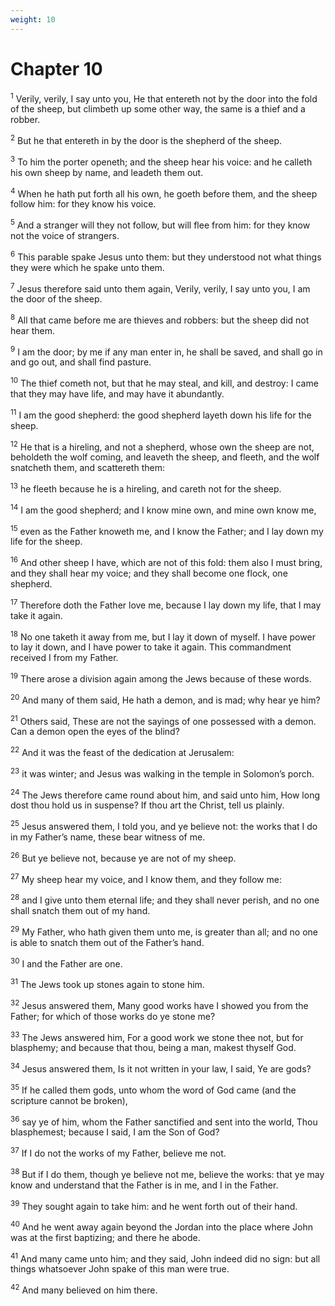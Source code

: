 ```yaml
---
weight: 10
---
```


# Chapter 10

<sup>1</sup> Verily, verily, I say unto you, He that entereth not by the door into the fold of the sheep, but climbeth up some other way, the same is a thief and a robber. 

<sup>2</sup> But he that entereth in by the door is the shepherd of the sheep. 

<sup>3</sup> To him the porter openeth; and the sheep hear his voice: and he calleth his own sheep by name, and leadeth them out. 

<sup>4</sup> When he hath put forth all his own, he goeth before them, and the sheep follow him: for they know his voice. 

<sup>5</sup> And a stranger will they not follow, but will flee from him: for they know not the voice of strangers. 

<sup>6</sup> This parable spake Jesus unto them: but they understood not what things they were which he spake unto them. 

<sup>7</sup> Jesus therefore said unto them again, Verily, verily, I say unto you, I am the door of the sheep. 

<sup>8</sup> All that came before me are thieves and robbers: but the sheep did not hear them. 

<sup>9</sup> I am the door; by me if any man enter in, he shall be saved, and shall go in and go out, and shall find pasture. 

<sup>10</sup> The thief cometh not, but that he may steal, and kill, and destroy: I came that they may have life, and may have it abundantly. 

<sup>11</sup> I am the good shepherd: the good shepherd layeth down his life for the sheep. 

<sup>12</sup> He that is a hireling, and not a shepherd, whose own the sheep are not, beholdeth the wolf coming, and leaveth the sheep, and fleeth, and the wolf snatcheth them, and scattereth them: 

<sup>13</sup> he fleeth because he is a hireling, and careth not for the sheep. 

<sup>14</sup> I am the good shepherd; and I know mine own, and mine own know me, 

<sup>15</sup> even as the Father knoweth me, and I know the Father; and I lay down my life for the sheep. 

<sup>16</sup> And other sheep I have, which are not of this fold: them also I must bring, and they shall hear my voice; and they shall become one flock, one shepherd. 

<sup>17</sup> Therefore doth the Father love me, because I lay down my life, that I may take it again. 

<sup>18</sup> No one taketh it away from me, but I lay it down of myself. I have power to lay it down, and I have power to take it again. This commandment received I from my Father. 

<sup>19</sup> There arose a division again among the Jews because of these words. 

<sup>20</sup> And many of them said, He hath a demon, and is mad; why hear ye him? 

<sup>21</sup> Others said, These are not the sayings of one possessed with a demon. Can a demon open the eyes of the blind? 

<sup>22</sup> And it was the feast of the dedication at Jerusalem: 

<sup>23</sup> it was winter; and Jesus was walking in the temple in Solomon’s porch. 

<sup>24</sup> The Jews therefore came round about him, and said unto him, How long dost thou hold us in suspense? If thou art the Christ, tell us plainly. 

<sup>25</sup> Jesus answered them, I told you, and ye believe not: the works that I do in my Father’s name, these bear witness of me. 

<sup>26</sup> But ye believe not, because ye are not of my sheep. 

<sup>27</sup> My sheep hear my voice, and I know them, and they follow me: 

<sup>28</sup> and I give unto them eternal life; and they shall never perish, and no one shall snatch them out of my hand. 

<sup>29</sup> My Father, who hath given them unto me, is greater than all; and no one is able to snatch them out of the Father’s hand. 

<sup>30</sup> I and the Father are one. 

<sup>31</sup> The Jews took up stones again to stone him. 

<sup>32</sup> Jesus answered them, Many good works have I showed you from the Father; for which of those works do ye stone me? 

<sup>33</sup> The Jews answered him, For a good work we stone thee not, but for blasphemy; and because that thou, being a man, makest thyself God. 

<sup>34</sup> Jesus answered them, Is it not written in your law, I said, Ye are gods? 

<sup>35</sup> If he called them gods, unto whom the word of God came (and the scripture cannot be broken), 

<sup>36</sup> say ye of him, whom the Father sanctified and sent into the world, Thou blasphemest; because I said, I am the Son of God? 

<sup>37</sup> If I do not the works of my Father, believe me not. 

<sup>38</sup> But if I do them, though ye believe not me, believe the works: that ye may know and understand that the Father is in me, and I in the Father. 

<sup>39</sup> They sought again to take him: and he went forth out of their hand. 

<sup>40</sup> And he went away again beyond the Jordan into the place where John was at the first baptizing; and there he abode. 

<sup>41</sup> And many came unto him; and they said, John indeed did no sign: but all things whatsoever John spake of this man were true. 

<sup>42</sup> And many believed on him there. 


